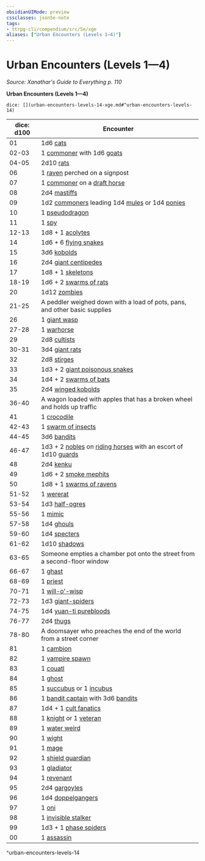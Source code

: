 ```yaml
---
obsidianUIMode: preview
cssclasses: json5e-note
tags:
- ttrpg-cli/compendium/src/5e/xge
aliases: ["Urban Encounters (Levels 1—4)"]
---
```

# Urban Encounters (Levels 1—4)
*Source: Xanathar's Guide to Everything p. 110* 

**Urban Encounters (Levels 1—4)**

`dice: [](urban-encounters-levels-14-xge.md#^urban-encounters-levels-14)`

| dice: d100 | Encounter |
|------------|-----------|
| 01 | 1d6 [cats](3-Mechanics/CLI/bestiary/beast/cat.md) |
| 02-03 | 1 [commoner](3-Mechanics/CLI/bestiary/humanoid/commoner.md) with 1d6 [goats](3-Mechanics/CLI/bestiary/beast/goat.md) |
| 04-05 | 2d10 [rats](3-Mechanics/CLI/bestiary/beast/rat.md) |
| 06 | 1 [raven](3-Mechanics/CLI/bestiary/beast/raven.md) perched on a signpost |
| 07 | 1 [commoner](3-Mechanics/CLI/bestiary/humanoid/commoner.md) on a [draft horse](3-Mechanics/CLI/bestiary/beast/draft-horse.md) |
| 08 | 2d4 [mastiffs](3-Mechanics/CLI/bestiary/beast/mastiff.md) |
| 09 | 1d2 [commoners](3-Mechanics/CLI/bestiary/humanoid/commoner.md) leading 1d4 [mules](3-Mechanics/CLI/bestiary/beast/mule.md) or 1d4 [ponies](3-Mechanics/CLI/bestiary/beast/pony.md) |
| 10 | 1 [pseudodragon](3-Mechanics/CLI/bestiary/dragon/pseudodragon.md) |
| 11 | 1 [spy](3-Mechanics/CLI/bestiary/humanoid/spy.md) |
| 12-13 | 1d8 + 1 [acolytes](3-Mechanics/CLI/bestiary/humanoid/acolyte.md) |
| 14 | 1d6 + 6 [flying snakes](3-Mechanics/CLI/bestiary/beast/flying-snake.md) |
| 15 | 3d6 [kobolds](3-Mechanics/CLI/bestiary/humanoid/kobold.md) |
| 16 | 2d4 [giant centipedes](3-Mechanics/CLI/bestiary/beast/giant-centipede.md) |
| 17 | 1d8 + 1 [skeletons](3-Mechanics/CLI/bestiary/undead/skeleton.md) |
| 18-19 | 1d6 + 2 [swarms of rats](3-Mechanics/CLI/bestiary/beast/swarm-of-rats.md) |
| 20 | 1d12 [zombies](3-Mechanics/CLI/bestiary/undead/zombie.md) |
| 21-25 | A peddler weighed down with a load of pots, pans, and other basic supplies |
| 26 | 1 [giant wasp](3-Mechanics/CLI/bestiary/beast/giant-wasp.md) |
| 27-28 | 1 [warhorse](3-Mechanics/CLI/bestiary/beast/warhorse.md) |
| 29 | 2d8 [cultists](3-Mechanics/CLI/bestiary/humanoid/cultist.md) |
| 30-31 | 3d4 [giant rats](3-Mechanics/CLI/bestiary/beast/giant-rat.md) |
| 32 | 2d8 [stirges](3-Mechanics/CLI/bestiary/beast/stirge.md) |
| 33 | 1d3 + 2 [giant poisonous snakes](3-Mechanics/CLI/bestiary/beast/giant-poisonous-snake.md) |
| 34 | 1d4 + 2 [swarms of bats](3-Mechanics/CLI/bestiary/beast/swarm-of-bats.md) |
| 35 | 2d4 [winged kobolds](3-Mechanics/CLI/bestiary/humanoid/winged-kobold.md) |
| 36-40 | A wagon loaded with apples that has a broken wheel and holds up traffic |
| 41 | 1 [crocodile](3-Mechanics/CLI/bestiary/beast/crocodile.md) |
| 42-43 | 1 [swarm of insects](3-Mechanics/CLI/bestiary/beast/swarm-of-insects.md) |
| 44-45 | 3d6 [bandits](3-Mechanics/CLI/bestiary/humanoid/bandit.md) |
| 46-47 | 1d3 + 2 [nobles](3-Mechanics/CLI/bestiary/humanoid/noble.md) on [riding horses](3-Mechanics/CLI/bestiary/beast/riding-horse.md) with an escort of 1d10 [guards](3-Mechanics/CLI/bestiary/humanoid/guard.md) |
| 48 | 2d4 [kenku](3-Mechanics/CLI/bestiary/humanoid/kenku.md) |
| 49 | 1d6 + 2 [smoke mephits](3-Mechanics/CLI/bestiary/elemental/smoke-mephit.md) |
| 50 | 1d8 + 1 [swarms of ravens](3-Mechanics/CLI/bestiary/beast/swarm-of-ravens.md) |
| 51-52 | 1 [wererat](3-Mechanics/CLI/bestiary/humanoid/wererat.md) |
| 53-54 | 1d3 [half-ogres](3-Mechanics/CLI/bestiary/giant/half-ogre-ogrillon.md) |
| 55-56 | 1 [mimic](3-Mechanics/CLI/bestiary/monstrosity/mimic.md) |
| 57-58 | 1d4 [ghouls](3-Mechanics/CLI/bestiary/undead/ghoul.md) |
| 59-60 | 1d4 [specters](3-Mechanics/CLI/bestiary/undead/specter.md) |
| 61-62 | 1d10 [shadows](3-Mechanics/CLI/bestiary/undead/shadow.md) |
| 63-65 | Someone empties a chamber pot onto the street from a second-floor window |
| 66-67 | 1 [ghast](3-Mechanics/CLI/bestiary/undead/ghast.md) |
| 68-69 | 1 [priest](3-Mechanics/CLI/bestiary/humanoid/priest.md) |
| 70-71 | 1 [will-o'-wisp](3-Mechanics/CLI/bestiary/undead/will-o-wisp.md) |
| 72-73 | 1d3 [giant-spiders](3-Mechanics/CLI/bestiary/beast/giant-spider.md) |
| 74-75 | 1d4 [yuan-ti purebloods](3-Mechanics/CLI/bestiary/humanoid/yuan-ti-pureblood.md) |
| 76-77 | 2d4 [thugs](3-Mechanics/CLI/bestiary/humanoid/thug.md) |
| 78-80 | A doomsayer who preaches the end of the world from a street corner |
| 81 | 1 [cambion](3-Mechanics/CLI/bestiary/fiend/cambion.md) |
| 82 | 1 [vampire spawn](3-Mechanics/CLI/bestiary/undead/vampire-spawn.md) |
| 83 | 1 [couatl](3-Mechanics/CLI/bestiary/celestial/couatl.md) |
| 84 | 1 [ghost](3-Mechanics/CLI/bestiary/undead/ghost.md) |
| 85 | 1 [succubus](3-Mechanics/CLI/bestiary/fiend/succubus.md) or 1 [incubus](3-Mechanics/CLI/bestiary/fiend/incubus.md) |
| 86 | 1 [bandit captain](3-Mechanics/CLI/bestiary/humanoid/bandit-captain.md) with 3d6 [bandits](3-Mechanics/CLI/bestiary/humanoid/bandit.md) |
| 87 | 1d4 + 1 [cult fanatics](3-Mechanics/CLI/bestiary/humanoid/cult-fanatic.md) |
| 88 | 1 [knight](3-Mechanics/CLI/bestiary/humanoid/knight.md) or 1 [veteran](3-Mechanics/CLI/bestiary/humanoid/veteran.md) |
| 89 | 1 [water weird](3-Mechanics/CLI/bestiary/elemental/water-weird.md) |
| 90 | 1 [wight](3-Mechanics/CLI/bestiary/undead/wight.md) |
| 91 | 1 [mage](3-Mechanics/CLI/bestiary/humanoid/mage.md) |
| 92 | 1 [shield guardian](3-Mechanics/CLI/bestiary/construct/shield-guardian.md) |
| 93 | 1 [gladiator](3-Mechanics/CLI/bestiary/humanoid/gladiator.md) |
| 94 | 1 [revenant](3-Mechanics/CLI/bestiary/undead/revenant.md) |
| 95 | 2d4 [gargoyles](3-Mechanics/CLI/bestiary/elemental/gargoyle.md) |
| 96 | 1d4 [doppelgangers](3-Mechanics/CLI/bestiary/monstrosity/doppelganger.md) |
| 97 | 1 [oni](3-Mechanics/CLI/bestiary/giant/oni.md) |
| 98 | 1 [invisible stalker](3-Mechanics/CLI/bestiary/elemental/invisible-stalker.md) |
| 99 | 1d3 + 1 [phase spiders](3-Mechanics/CLI/bestiary/monstrosity/phase-spider.md) |
| 00 | 1 [assassin](3-Mechanics/CLI/bestiary/humanoid/assassin.md) |
^urban-encounters-levels-14